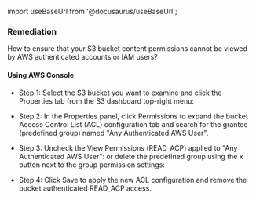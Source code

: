 import useBaseUrl from '@docusaurus/useBaseUrl';

### Remediation
How to ensure that your S3 bucket content permissions cannot be viewed by AWS authenticated accounts or IAM users?

#### Using AWS Console

- Step 1: Select the S3 bucket you want to examine and click the Properties tab from the S3 dashboard top-right menu:
					
- Step 2: In the Properties panel, click Permissions to expand the bucket Access Control List (ACL) configuration tab and search for the grantee (predefined group) named "Any Authenticated AWS User".

- Step 3: Uncheck the View Permissions (READ_ACP) applied to "Any Authenticated AWS User":
					or delete the predefined group using the x button next to the group permission settings:
					
- Step 4: Click Save to apply the new ACL configuration and remove the bucket authenticated READ_ACP access.